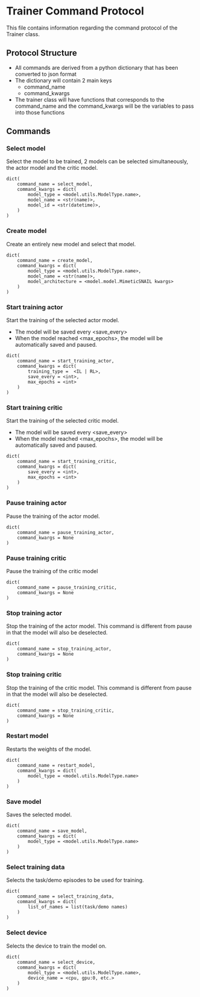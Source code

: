 # Trainer Command Protocol

This file contains information regarding the command protocol of the Trainer class.

## Protocol Structure

- All commands are derived from a python dictionary that has been converted to json format
- The dictionary will contain 2 main keys
	- command_name
	- command_kwargs
- The trainer class will have functions that corresponds to the command_name and the command_kwargs will be the variables to pass into those functions

## Commands

### Select model

Select the model to be trained, 2 models can be selected simultaneously, the actor model and the critic model.

```
dict(
	command_name = select_model,
	command_kwargs = dict(
		model_type = <model.utils.ModelType.name>,
		model_name = <str(name)>,
		model_id = <str(datetime)>,
	)
)
```

### Create model

Create an entirely new model and select that model.

```
dict(
	command_name = create_model,
	command_kwargs = dict(
		model_type = <model.utils.ModelType.name>,
		model_name = <str(name)>,
		model_architecture = <model.model.MimeticSNAIL kwargs>
	)
)
```

### Start training actor

Start the training of the selected actor model.

- The model will be saved every <save_every>
- When the model reached <max_epochs>, the model will be automatically saved and paused.

```
dict(
	command_name = start_training_actor,
	command_kwargs = dict(
		training_type =  <IL | RL>,
		save_every = <int>,
		max_epochs = <int>
	)
)
```

### Start training critic

Start the training of the selected critic model.

- The model will be saved every <save_every>
- When the model reached <max_epochs>, the model will be automatically saved and paused.

```
dict(
	command_name = start_training_critic,
	command_kwargs = dict(
		save_every = <int>,
		max_epochs = <int>
	)
)
```

### Pause training actor

Pause the training of the actor model.

``` 
dict(
	command_name = pause_training_actor,
	command_kwargs = None
)
```

### Pause training critic

Pause the training of the critic model

```
dict(
	command_name = pause_training_critic,
	command_kwargs = None
)
```

### Stop training actor

Stop the training of the actor model. This command is different from pause in that the model will also be deselected.

```
dict(
	command_name = stop_training_actor,
	command_kwargs = None
)
```

### Stop training critic

Stop the training of the critic model. This command is different from pause in that the model will also be deselected.

```
dict(
	command_name = stop_training_critic,
	command_kwargs = None
)
```

### Restart model

Restarts the weights of the model.

```
dict(
	command_name = restart_model,
	command_kwargs = dict(
		model_type = <model.utils.ModelType.name>
	)
)
```

### Save model

Saves the selected model.

```
dict(
	command_name = save_model,
	command_kwargs = dict(
		model_type = <model.utils.ModelType.name>
	)
)
```

### Select training data

Selects the task/demo episodes to be used for training.

```
dict(
	command_name = select_training_data,
	command_kwargs = dict(
		list_of_names = list(task/demo names)
	)
)
```

### Select device

Selects the device to train the model on.

```
dict(
	command_name = select_device,
	command_kwargs = dict(
		model_type = <model.utils.ModelType.name>,
		device_name = <cpu, gpu:0, etc.>
	)
)
```